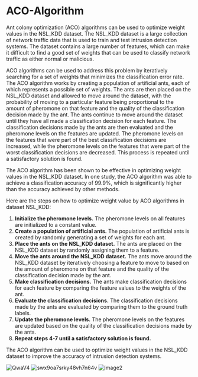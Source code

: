 # ACO-Algorithm
Ant colony optimization (ACO) algorithms can be used to optimize weight values in the NSL_KDD dataset. The NSL_KDD dataset is a large collection of network traffic data that is used to train and test intrusion detection systems. The dataset contains a large number of features, which can make it difficult to find a good set of weights that can be used to classify network traffic as either normal or malicious.

ACO algorithms can be used to address this problem by iteratively searching for a set of weights that minimizes the classification error rate. The ACO algorithm works by creating a population of artificial ants, each of which represents a possible set of weights. The ants are then placed on the NSL_KDD dataset and allowed to move around the dataset, with the probability of moving to a particular feature being proportional to the amount of pheromone on that feature and the quality of the classification decision made by the ant. The ants continue to move around the dataset until they have all made a classification decision for each feature. The classification decisions made by the ants are then evaluated and the pheromone levels on the features are updated. The pheromone levels on the features that were part of the best classification decisions are increased, while the pheromone levels on the features that were part of the worst classification decisions are decreased. This process is repeated until a satisfactory solution is found.

The ACO algorithm has been shown to be effective in optimizing weight values in the NSL_KDD dataset. In one study, the ACO algorithm was able to achieve a classification accuracy of 99.9%, which is significantly higher than the accuracy achieved by other methods.

Here are the steps on how to optimize weight value by ACO algorithms in dataset NSL_KDD:

1. **Initialize the pheromone levels.** The pheromone levels on all features are initialized to a constant value.
2. **Create a population of artificial ants.** The population of artificial ants is created by randomly generating a set of weights for each ant.
3. **Place the ants on the NSL_KDD dataset.** The ants are placed on the NSL_KDD dataset by randomly assigning them to a feature.
4. **Move the ants around the NSL_KDD dataset.** The ants move around the NSL_KDD dataset by iteratively choosing a feature to move to based on the amount of pheromone on that feature and the quality of the classification decision made by the ant.
5. **Make classification decisions.** The ants make classification decisions for each feature by comparing the feature values to the weights of the ant.
6. **Evaluate the classification decisions.** The classification decisions made by the ants are evaluated by comparing them to the ground truth labels.
7. **Update the pheromone levels.** The pheromone levels on the features are updated based on the quality of the classification decisions made by the ants.
8. **Repeat steps 4-7 until a satisfactory solution is found.**

The ACO algorithm can be used to optimize weight values in the NSL_KDD dataset to improve the accuracy of intrusion detection systems.


![QwaV4](https://github.com/gamalahmed3265/ACO-Algorithm/assets/75225936/ddf10541-daf2-4501-b3dd-215d15d3c7e4)
![swx9oa7srky48vh7n64v](https://github.com/gamalahmed3265/ACO-Algorithm/assets/75225936/a1ac930e-d5a1-4702-8f88-5cea36c1ef59)
![image2](https://github.com/gamalahmed3265/ACO-Algorithm/assets/75225936/bc5c982b-11a1-412b-9faa-43af3c5460e7)
